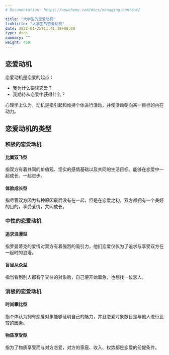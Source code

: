 ```yaml
---
# Documentation: https://wowchemy.com/docs/managing-content/

title: "大学生的恋爱动机"
linktitle: "大学生的恋爱动机"
date: 2022-01-25T11:41:18+08:00
type: docs
summary: ""
weight: 450
---
```


<!--more-->

## 恋爱动机

恋爱动机是恋爱的起点：

- 我为什么要谈恋爱？
- 我期待从恋爱中获得什么？

心理学上认为，动机是指引起和维持个体进行活动，并使活动朝向某一目标的内在动力。

## 恋爱动机的类型

### 积极的恋爱动机

#### 比翼双飞型

指双方有着共同的价值观、坚实的感情基础以及共同的生活目标。能够在恋爱中一起成长、一起进步。

#### 体验成长型

指尽管双方因为各种原因最后没有在一起，但是在恋爱之初，双方都拥有一个美好的目的，享受爱情，共同成长。

### 中性的恋爱动机

#### 追求浪漫型

指罗曼蒂克的爱情对双方有着强烈的吸引力，他们恋爱仅仅为了追求与享受双方在一起时的浪漫。

#### 盲目从众型

指当看到别人都有了交往的对象后，自己便开始着急，也想找一位恋人。

### 消极的恋爱动机

#### 时尚攀比型

指个体认为拥有恋爱对象能够证明自己的魅力，并且恋爱对象数目是与他人进行比较的因素。

#### 物质享受型

指为了物质享受而与对方恋爱，对方的家庭、收入、权势都是恋爱的前提条件。
